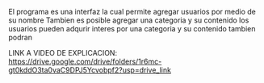 El programa es una interfaz la cual permite agregar usuarios por medio de su nombre
Tambien es posible agregar una categoria y su contenido
los usuarios pueden adqurir interes por una categoria y su contenido
tambien podran  

LINK A VIDEO DE EXPLICACION:
https://drive.google.com/drive/folders/1r6mc-gt0kddO3ta0vaC9DPJ5Ycvobpf2?usp=drive_link
